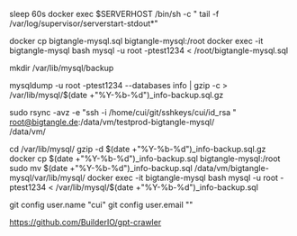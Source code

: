 
sleep 60s
docker exec  $SERVERHOST /bin/sh -c " tail -f /var/log/supervisor/serverstart-stdout*"
 
 
docker cp bigtangle-mysql.sql bigtangle-mysql:/root
docker exec -it bigtangle-mysql bash
mysql -u root -ptest1234 < /root/bigtangle-mysql.sql

mkdir /var/lib/mysql/backup

mysqldump -u root -ptest1234 --databases info | gzip -c > /var/lib/mysql/$(date +"%Y-%b-%d")_info-backup.sql.gz


sudo  rsync -avz -e "ssh -i /home/cui/git/sshkeys/cui/id_rsa  "  \
  root@bigtangle.de:/data/vm/testprod-bigtangle-mysql/ \
 /data/vm/
  
  cd /var/lib/mysql/
  gzip -d  $(date +"%Y-%b-%d")_info-backup.sql.gz 
  docker cp $(date +"%Y-%b-%d")_info-backup.sql bigtangle-mysql:/root
 sudo mv $(date +"%Y-%b-%d")_info-backup.sql  /data/vm/bigtangle-mysql/var/lib/mysql/
  docker exec -it bigtangle-mysql bash
   mysql -u root -ptest1234 < /var/lib/mysql/$(date +"%Y-%b-%d")_info-backup.sql

git config user.name "cui"
git config user.email ""

https://github.com/BuilderIO/gpt-crawler

